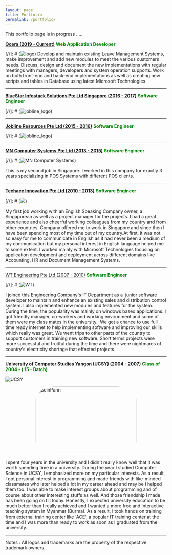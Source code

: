 ```yaml
---
layout: page
title: Portfolio
permalink: /portfolio/
---
```


This portfolio page is in progress .....


[**Qcera (2019 - Current)**](http://www.qcera.com) **<span style="color: green;">Web Application Developer</span>**

[//]: # (![logo]({{site.baseurl}}/images/portfolio/qcera_logoflat.png))
Develop and maintain existing Leave Management Systems, make improvement and add new modules to meet the various customers needs. Discuss, design and document the new implementations with regular meetings with managers, developers and system operation supports. Work on both front-end and back-end implementations as well as creating new scripts and tables in Database using latest Microsoft Technologies.  

* * *

[**BlueStar Infostack Solutions Pte Ltd Singapore (2016 - 2017)**](https://www.infogain.com/about-us/locations/) **<span style="color: green;">Software Engineer</span>**

[//]: # (![jobline_logo]({{site.baseurl}}/images/portfolio/infogain-logo.png))


* * *

[**Jobline Resources** **Pte** **Ltd (2015 - 2016)**](https://www.jobline.com.sg/) **<span style="color: green;">Software Engineer</span>**

[//]: # (![jobline_logo]({{site.baseurl}}/images/portfolio/jobline_logo.png))

* * *

[**MN** **Computer** **Systems** **Pte** **Ltd (2013 - 2015)**](http://www.mnsys.com.sg/) **<span style="color: green;">Software Engineer </span>**

[//]: # (![MN Computer Systems]({{site.baseurl}}/images/portfolio/mnsys.jpg))

This is my second job in Singapore. I worked in this company for exactly 3 years specializing in POS Systems with different POS clients.

* * *

[**Techace Innovation Pte Ltd (2010 - 2013)**](http://www.techace.com/) **<span style="color: green;">Software Engineer </span>**

[//]: # (![]({{site.baseurl}}/images/portfolio/techace.png))

My first job working with an English Speaking Company owner, a Singaporean as well as a project manager for the projects. I had a great experience and also cheerful working colleagues from my country and from other countries. Company offered me to work in Singapore and since then I have been spending most of my time out of my country.At first, it was not so easy for me to communicate in English as it had never been a medium of my communication but my personal interest in English language helped me to some extent. I worked mainly with Microsoft Technologies focusing on application development and deployment across different domains like Accounting, HR and Document Management Systems.

* * *

[WT Engineering Pte Ltd (2007 - 2010)](http://www.wintheingieng.com) **<span style="color: green;">Software Engineer</span>**

[//]: # (![WT]({{site.baseurl}}/images/portfolio/wt.jpg))

I joined this Engineering Company's IT Department as a  junior software developer to maintain and enhance an existing sales and distribution control system. I also implemented new modules and features for the system.  During the time, the popularity was mainly on windows based applications. I got friendly manager, co-workers and working environment and some of them were my class mates in the university.  We got a chance to use full time ready internet to help implementing software and improving our skills which really was great. We went trips to other parts of the country to support customers in training new software. Short terms projects were more successful and fruitful during the time and there were nightmares of country's electricity shortage that effected projects.

* * *

**[University of Computer Studies Yangon (UCSY) (2004 - 2007)](http://www.ucsy.edu.mm/)** **<span style="color: green;">Class of 2004 - ( 15 - Batch)</span>**

![UCSY]({{site.baseurl}}/images/portfolio/ucsy_logo.jpg)

<img class="" style=" display: block;  margin-left: auto;  margin-right: auto; border-radius: 20%;" src="{{site.baseurl}}/images/portfolio/seinpann.jpg" alt="SeinPann" width="318" height="214" />

I spent four years in the university and I didn't really know well that it was worth spending time in a university. During the year I studied Computer Science in UCSY, I emphasized more on my particular interests. As a result, I got personal interest in programming and made friends with like-minded classmates who later helped a lot in my career ahead and may be I helped them too. I was able to make interest groups about programming and of course about other interesting stuffs as well. And those friendship I made has been going on till today. Honestly, I expected university education to be much better than I really achieved and I wanted a more free and interactive teaching system in Myanmar (Burma). As a result, I took hands on training from external training center like 'ACE', a popular IT training center at the time and I was more than ready to work as soon as I graduated from the university.

***
Notes :
All logos and trademarks are the property of the respective trademark owners.
